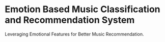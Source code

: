 # Emotion Based Music Classification and Recommendation System
Leveraging Emotional Features for Better Music Recommendation.
